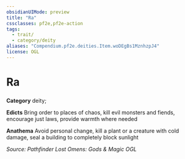 ```yaml
---
obsidianUIMode: preview
title: "Ra"
cssclasses: pf2e,pf2e-action
tags:
  - trait/
  - category/deity
aliases: "Compendium.pf2e.deities.Item.woDEgBs1MznhzpJ4"
license: OGL
---
```

# Ra

### 

**Category** deity; 




**Edicts** Bring order to places of chaos, kill evil monsters and fiends, encourage just laws, provide warmth where needed

**Anathema** Avoid personal change, kill a plant or a creature with cold damage, seal a building to completely block sunlight

*Source: Pathfinder Lost Omens: Gods & Magic*
*OGL*